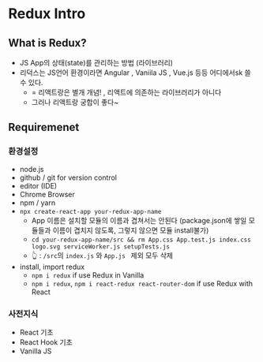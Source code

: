 #  Redux Intro

##  What is Redux? 

- JS App의 상태(state)를 관리하는 방법 (라이브러리)
- 리덕스는 JS언어 환경이라면 Angular , Vaniila JS , Vue.js 등등 어디에서sk 쓸 수 있다. 
  - = 리액트랑은 별개 개념! , 리액트에 의존하는 라이브러리가 아니다 
  - 그러나 리액트랑 궁합이 좋다~

##  Requiremenet 

###  환경설정

- node.js 
- github / git for version control
- editor (IDE)
- Chrome Browser
- npm / yarn 
- `npx create-react-app your-redux-app-name`
  - App 이름은 설치할 모듈의 이름과 겹쳐서는 안된다 (package.json에 쌓일 모듈들과 이름이 겹치지 않도록, 그렇지 않으면 모듈 install불가)
  - `cd your-redux-app-name/src && rm App.css App.test.js index.css logo.svg serviceWorker.js setupTests.js`
  - 👆 :  `/src`의 `index.js` 와 `App.js ` 제외 모두 삭제  
- install, import redux
  - `npm i redux` if use Redux in Vanilla 
  - `npm i redux`, `npm i react-redux react-router-dom` if use Redux with React

###  사전지식 

- React 기초 
- React Hook 기초 
- Vanilla JS


